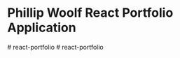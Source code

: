 # Phillip Woolf React Portfolio Application

#   r e a c t - p o r t f o l i o  
 #   r e a c t - p o r t f o l i o  
 